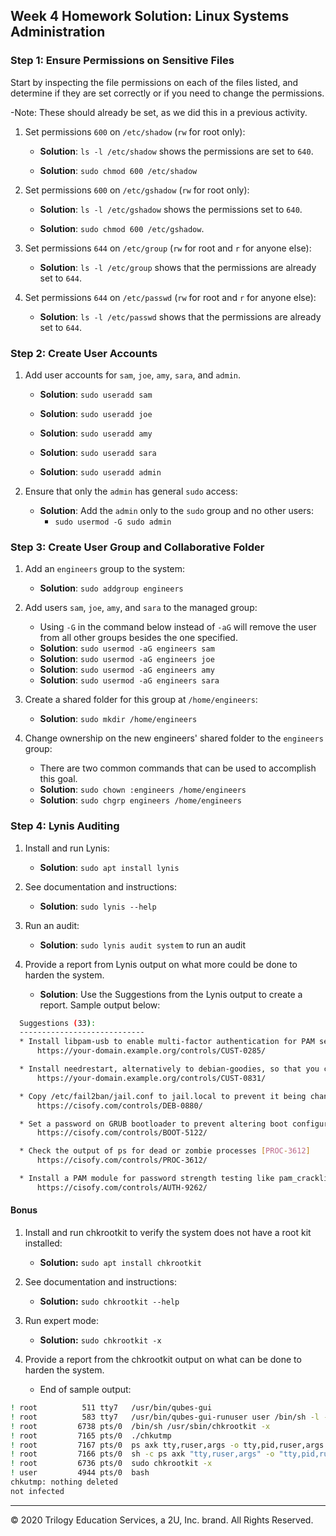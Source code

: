 ## Week 4 Homework Solution: Linux Systems Administration

### Step 1: Ensure Permissions on Sensitive Files

Start by inspecting the file permissions on each of the files listed, and determine if they are set correctly or if you need to change the permissions.

-Note:  These should already be set, as we did this in a previous activity.

1. Set permissions `600` on `/etc/shadow` (`rw` for root only):

    - **Solution**: `ls -l /etc/shadow` shows the permissions are set to `640`.
  
   - **Solution**: `sudo chmod 600 /etc/shadow`

2. Set permissions `600` on `/etc/gshadow` (`rw` for root only):

   - **Solution**: `ls -l /etc/gshadow` shows the permissions set to `640`.
  
    - **Solution**: `sudo chmod 600 /etc/gshadow`.

3. Set permissions `644` on `/etc/group` (`rw` for root and `r` for anyone else):

    - **Solution**: `ls -l /etc/group` shows that the permissions are already set to `644`.

4. Set permissions `644` on `/etc/passwd` (`rw` for root and `r` for anyone else):

   - **Solution**: `ls -l /etc/passwd` shows that the permissions are already set to `644`.

### Step 2: Create User Accounts
1. Add user accounts for `sam`, `joe`, `amy`, `sara`, and `admin`.

    - **Solution**: `sudo useradd sam`

    - **Solution**: `sudo useradd joe`

    - **Solution**: `sudo useradd amy`

    - **Solution**: `sudo useradd sara`

    - **Solution**: `sudo useradd admin`


2. Ensure that only the `admin` has general `sudo` access:

    - **Solution**: Add the `admin` only to the `sudo` group and no other users:
      - `sudo usermod -G sudo admin`

### Step 3: Create User Group and Collaborative Folder

1. Add an `engineers` group to the system:

    - **Solution**: `sudo addgroup engineers`

2. Add users `sam`, `joe`, `amy`, and `sara` to the managed group: 
 
    - Using `-G` in the command below instead of `-aG` will remove the user from all other groups besides the one specified.
    - **Solution**: `sudo usermod -aG engineers sam`
    - **Solution**: `sudo usermod -aG engineers joe`
    - **Solution**: `sudo usermod -aG engineers amy`
    - **Solution**: `sudo usermod -aG engineers sara`

3. Create a shared folder for this group at `/home/engineers`:

    - **Solution**: `sudo mkdir /home/engineers`

4. Change ownership on the new engineers' shared folder to the `engineers` group:

    - There are two common commands that can be used to accomplish this goal.
    - **Solution**: `sudo chown :engineers /home/engineers`
    - **Solution**: `sudo chgrp engineers /home/engineers`


### Step 4: Lynis Auditing

1. Install and run Lynis:

    - **Solution**: `sudo apt install lynis`
2. See documentation and instructions:

      - **Solution**: `sudo lynis --help`

3. Run an audit: 
    - **Solution**: `sudo lynis audit system` to run an audit

4. Provide a report from Lynis output on what more could be done to harden the system.

    - **Solution**: Use the Suggestions from the Lynis output to create a report. Sample output below:

```bash
  Suggestions (33):
  ----------------------------
  * Install libpam-usb to enable multi-factor authentication for PAM sessions [CUST-0285]
      https://your-domain.example.org/controls/CUST-0285/

  * Install needrestart, alternatively to debian-goodies, so that you can run needrestart after upgrades to determine which daemons are using old versions of libraries and need restarting. [CUST-0831]
      https://your-domain.example.org/controls/CUST-0831/

  * Copy /etc/fail2ban/jail.conf to jail.local to prevent it being changed by updates. [DEB-0880]
      https://cisofy.com/controls/DEB-0880/

  * Set a password on GRUB bootloader to prevent altering boot configuration (e.g. boot in single user mode without password) [BOOT-5122]
      https://cisofy.com/controls/BOOT-5122/

  * Check the output of ps for dead or zombie processes [PROC-3612]
      https://cisofy.com/controls/PROC-3612/

  * Install a PAM module for password strength testing like pam_cracklib or pam_passwdqc [AUTH-9262]
      https://cisofy.com/controls/AUTH-9262/

```

#### Bonus 

1. Install and run chkrootkit to verify the system does not have a root kit installed: 

    - **Solution:** `sudo apt install chkrootkit`

2. See documentation and instructions:
    - **Solution:** `sudo chkrootkit --help`

3. Run expert mode:
    - **Solution:** `sudo chkrootkit -x`

4. Provide a report from the chkrootkit output on what can be done to harden the system.
  
    * End of sample output:

```bash
! root          511 tty7   /usr/bin/qubes-gui
! root          583 tty7   /usr/bin/qubes-gui-runuser user /bin/sh -l -c exec /usr/bin/xinit /etc/X11/Xsession qubes-session -- /usr/lib/xorg/Xorg :0 -nolisten tcp vt07 -wr -config xorg-qubes.conf > ~/.xsession-errors 2>&1
! root         6738 pts/0  /bin/sh /usr/sbin/chkrootkit -x
! root         7165 pts/0  ./chkutmp
! root         7167 pts/0  ps axk tty,ruser,args -o tty,pid,ruser,args
! root         7166 pts/0  sh -c ps axk "tty,ruser,args" -o "tty,pid,ruser,args"
! root         6736 pts/0  sudo chkrootkit -x
! user         4944 pts/0  bash
chkutmp: nothing deleted
not infected
```

---
© 2020 Trilogy Education Services, a 2U, Inc. brand. All Rights Reserved. 
